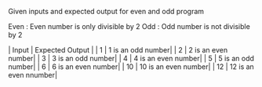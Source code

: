 Given inputs and expected output for even and odd program

Even : Even number is only divisible by 2 
Odd  : Odd number is not divisible by 2

| Input  | Expected Output |
|  1     | 1 is an odd number|
|  2     | 2 is an even number|
|  3     | 3 is an odd number|
|  4     | 4 is an even number|
|  5     | 5 is an odd number|
|  6     | 6 is an even number|
|  10     | 10 is an even number|
|  12    | 12 is an even nnumber|
